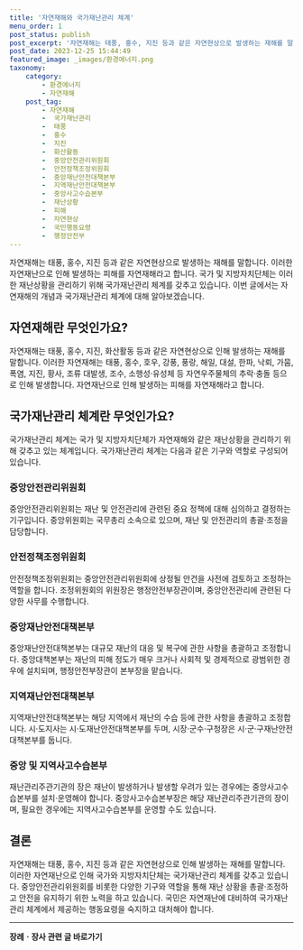 ```yaml
---
title: '자연재해와 국가재난관리 체계'
menu_order: 1
post_status: publish
post_excerpt: '자연재해는 태풍, 홍수, 지진 등과 같은 자연현상으로 발생하는 재해를 말합니다. 이러한 자연재난으로 인해 발생하는 피해를 자연재해라고 합니다. 국가 및 지방자치단체는 이러한 재난상황을 관리하기 위해 국가재난관리 체계를 갖추고 있습니다. 이번 글에서는 자연재해의 개념과 국가재난관리 체계에 대해 알아보겠습니다.'
post_date: 2023-12-25 15:44:49
featured_image: _images/환경에너지.png
taxonomy:
    category:
        - 환경에너지
        - 자연재해
    post_tag:
        - 자연재해
        -  국가재난관리
        -  태풍
        -  홍수
        -  지진
        -  화산활동
        -  중앙안전관리위원회
        -  안전정책조정위원회
        -  중앙재난안전대책본부
        -  지역재난안전대책본부
        -  중앙사고수습본부
        -  재난상황
        -  피해
        -  자연현상
        -  국민행동요령
        -  행정안전부
---
```




자연재해는 태풍, 홍수, 지진 등과 같은 자연현상으로 발생하는 재해를 말합니다. 이러한 자연재난으로 인해 발생하는 피해를 자연재해라고 합니다. 국가 및 지방자치단체는 이러한 재난상황을 관리하기 위해 국가재난관리 체계를 갖추고 있습니다. 이번 글에서는 자연재해의 개념과 국가재난관리 체계에 대해 알아보겠습니다.

## 자연재해란 무엇인가요?

자연재해는 태풍, 홍수, 지진, 화산활동 등과 같은 자연현상으로 인해 발생하는 재해를 말합니다. 이러한 자연재해는 태풍, 홍수, 호우, 강풍, 풍랑, 해일, 대설, 한파, 낙뢰, 가뭄, 폭염, 지진, 황사, 조류 대발생, 조수, 소행성·유성체 등 자연우주물체의 추락·충돌 등으로 인해 발생합니다. 자연재난으로 인해 발생하는 피해를 자연재해라고 합니다.

## 국가재난관리 체계란 무엇인가요?

국가재난관리 체계는 국가 및 지방자치단체가 자연재해와 같은 재난상황을 관리하기 위해 갖추고 있는 체계입니다. 국가재난관리 체계는 다음과 같은 기구와 역할로 구성되어 있습니다.

### 중앙안전관리위원회

중앙안전관리위원회는 재난 및 안전관리에 관련된 중요 정책에 대해 심의하고 결정하는 기구입니다. 중앙위원회는 국무총리 소속으로 있으며, 재난 및 안전관리의 총괄·조정을 담당합니다.

### 안전정책조정위원회

안전정책조정위원회는 중앙안전관리위원회에 상정될 안건을 사전에 검토하고 조정하는 역할을 합니다. 조정위원회의 위원장은 행정안전부장관이며, 중앙안전관리에 관련된 다양한 사무를 수행합니다.

### 중앙재난안전대책본부

중앙재난안전대책본부는 대규모 재난의 대응 및 복구에 관한 사항을 총괄하고 조정합니다. 중앙대책본부는 재난의 피해 정도가 매우 크거나 사회적 및 경제적으로 광범위한 경우에 설치되며, 행정안전부장관이 본부장을 맡습니다.

### 지역재난안전대책본부

지역재난안전대책본부는 해당 지역에서 재난의 수습 등에 관한 사항을 총괄하고 조정합니다. 시·도지사는 시·도재난안전대책본부를 두며, 시장·군수·구청장은 시·군·구재난안전대책본부를 둡니다.

### 중앙 및 지역사고수습본부

재난관리주관기관의 장은 재난이 발생하거나 발생할 우려가 있는 경우에는 중앙사고수습본부를 설치·운영해야 합니다. 중앙사고수습본부장은 해당 재난관리주관기관의 장이며, 필요한 경우에는 지역사고수습본부를 운영할 수도 있습니다.

## 결론

자연재해는 태풍, 홍수, 지진 등과 같은 자연현상으로 인해 발생하는 재해를 말합니다. 이러한 자연재난으로 인해 국가와 지방자치단체는 국가재난관리 체계를 갖추고 있습니다. 중앙안전관리위원회를 비롯한 다양한 기구와 역할을 통해 재난 상황을 총괄·조정하고 안전을 유지하기 위한 노력을 하고 있습니다. 국민은 자연재난에 대비하여 국가재난관리 체계에서 제공하는 행동요령을 숙지하고 대처해야 합니다.
<!-- wp:separator -->
<hr class="wp-block-separator has-alpha-channel-opacity"/>
<!-- /wp:separator -->

<!-- wp:group {"backgroundColor":"base","layout":{"type":"constrained"}} -->
<div class="wp-block-group has-base-background-color has-background"><!-- wp:paragraph {"align":"center","fontSize":"medium"} -->
<p class="has-text-align-center has-large-font-size"><strong>장례ㆍ장사 관련 글 바로가기</strong></p>
<!-- /wp:paragraph -->


<!-- wp:latest-posts
{"categories":[{"id":1553,"count":19,"description":"","link":"https://uknowlaw.com/category/%ec%9e%a5%eb%a1%80%e3%86%8d%ec%9e%a5%ec%82%ac/","name":"장례ㆍ장사","slug":"장례ㆍ장사","taxonomy":"category","parent":0,"meta":[],"_links":{"self":[{"href":"https://uknowlaw.com/wp-json/wp/v2/categories/1553"}],"collection":[{"href":"https://uknowlaw.com/wp-json/wp/v2/categories"}],"about":[{"href":"https://uknowlaw.com/wp-json/wp/v2/taxonomies/category"}],"wp:post_type":[{"href":"https://uknowlaw.com/wp-json/wp/v2/posts?categories=1553"}],"curies":[{"name":"wp","href":"https://api.w.org/{rel}","templated":true}]}}],"postsToShow":100,"excerptLength":28,"postLayout":"grid","columns":2,"featuredImageAlign":"left","featuredImageSizeSlug":"large","fontSize":"small"} /--></div>
<!-- /wp:group -->
